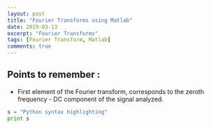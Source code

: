 ```yaml
---
layout: post
title: "Fourier Transforms using Matlab"
date: 2019-03-13
excerpt: "Fourier Transforms"
tags: [Fourier Transform, Matlab]
comments: true
---
```


## Points to remember :
* First element of the Fourier transform, corresponds to the zeroth frequency -
DC component of the signal analyzed.

```python
s = "Python syntax highlighting"
print s
```
